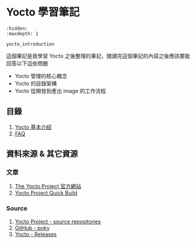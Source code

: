 # Yocto 學習筆記

```{toctree}
:hidden:
:maxdepth: 1

yocto_introduction
```

這個筆記是我學習 Yocto 之後整理的筆記，閱讀完這個筆記的內容之後應該要能回答以下這些問題

- Yocto 管理的核心概念
- Yocto 的目錄架構
- Yocto 從開發到產出 image 的工作流程

## 目錄

1. [Yocto 基本介紹](./yocto_introduction.md)
2. [FAQ](./yocto_faq.md)

## 資料來源 & 其它資源

### 文章

1. [The Yocto Project 官方網站](https://www.yoctoproject.org/)
2. [Yocto Project Quick Build](https://docs.yoctoproject.org/brief-yoctoprojectqs/index.html)

### Source

1. [Yocto Project - source repositories](https://git.yoctoproject.org/)
2. [GitHub - poky](https://github.com/yoctoproject/poky)
3. [Yocto - Releases](https://www.yoctoproject.org/development/releases/)
